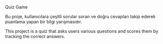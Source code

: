 Quiz Game

Bu proje, kullanıcılara çeşitli sorular soran ve doğru cevapları takip ederek puanlama yapan bir bilgi yarışmasıdır.

This project is a quiz that asks users various questions and scores them by tracking the correct answers.
